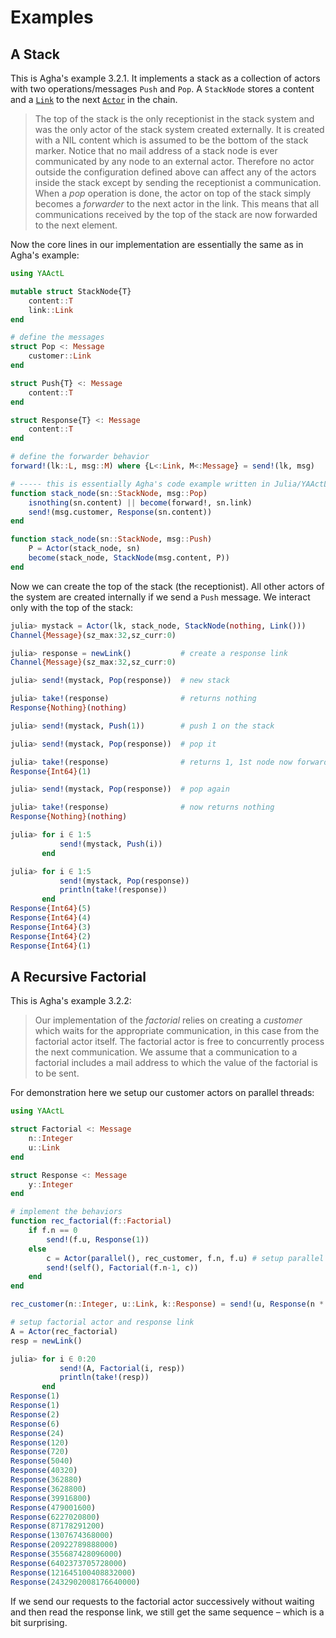 # Examples

## A Stack

This is Agha's example 3.2.1. It implements a stack as a collection of actors with two operations/messages `Push` and `Pop`. A `StackNode` stores a content and a [`Link`](@ref) to the next [`Actor`](@ref) in the chain.

> The top of the stack is the only receptionist in the stack system and was the only actor of the stack system created externally. It is created with a NIL content which is assumed to be the bottom of the stack marker. Notice that no mail address of a stack node is ever communicated by any node to an external actor. Therefore no actor outside the configuration defined above can affect any of the actors inside the stack except by sending the receptionist a communication. When a *pop* operation is done, the actor on top of the stack simply becomes a *forwarder* to the next actor in the link. This means that all communications received by the top of the stack are now forwarded to the next element.

Now the core lines in our implementation are essentially the same as in Agha's example:

```julia
using YAActL

mutable struct StackNode{T}
    content::T
    link::Link
end

# define the messages
struct Pop <: Message
    customer::Link
end

struct Push{T} <: Message
    content::T
end

struct Response{T} <: Message
    content::T
end

# define the forwarder behavior
forward!(lk::L, msg::M) where {L<:Link, M<:Message} = send!(lk, msg)

# ----- this is essentially Agha's code example written in Julia/YAActL
function stack_node(sn::StackNode, msg::Pop)
    isnothing(sn.content) || become(forward!, sn.link)
    send!(msg.customer, Response(sn.content))
end

function stack_node(sn::StackNode, msg::Push)
    P = Actor(stack_node, sn)
    become(stack_node, StackNode(msg.content, P))
end
```

Now we can create the top of the stack (the receptionist). All other actors of the system are created internally if we send a `Push` message. We interact only with the top of the stack:

```julia
julia> mystack = Actor(lk, stack_node, StackNode(nothing, Link()))
Channel{Message}(sz_max:32,sz_curr:0)

julia> response = newLink()           # create a response link
Channel{Message}(sz_max:32,sz_curr:0)

julia> send!(mystack, Pop(response))  # new stack

julia> take!(response)                # returns nothing
Response{Nothing}(nothing)

julia> send!(mystack, Push(1))        # push 1 on the stack

julia> send!(mystack, Pop(response))  # pop it

julia> take!(response)                # returns 1, 1st node now forwards messages
Response{Int64}(1)

julia> send!(mystack, Pop(response))  # pop again

julia> take!(response)                # now returns nothing
Response{Nothing}(nothing)

julia> for i ∈ 1:5
           send!(mystack, Push(i))
       end

julia> for i ∈ 1:5
           send!(mystack, Pop(response))
           println(take!(response))
       end
Response{Int64}(5)
Response{Int64}(4)
Response{Int64}(3)
Response{Int64}(2)
Response{Int64}(1)
```

## A Recursive Factorial

This is Agha's example 3.2.2:

> Our implementation of the *factorial* relies on creating a *customer* which waits for the appropriate communication, in this case from the factorial actor itself. The factorial actor is free to concurrently process the next communication. We assume that a communication to a factorial includes a mail address to which the value of the factorial is to be sent.

For demonstration here we setup our customer actors on parallel threads:

```julia
using YAActL

struct Factorial <: Message
    n::Integer
    u::Link
end

struct Response <: Message
    y::Integer
end

# implement the behaviors
function rec_factorial(f::Factorial)
    if f.n == 0
        send!(f.u, Response(1))
    else
        c = Actor(parallel(), rec_customer, f.n, f.u) # setup parallel actors
        send!(self(), Factorial(f.n-1, c))
    end
end

rec_customer(n::Integer, u::Link, k::Response) = send!(u, Response(n * k.y))

# setup factorial actor and response link
A = Actor(rec_factorial)
resp = newLink()
```


```julia
julia> for i ∈ 0:20
           send!(A, Factorial(i, resp))
           println(take!(resp))
       end
Response(1)
Response(1)
Response(2)
Response(6)
Response(24)
Response(120)
Response(720)
Response(5040)
Response(40320)
Response(362880)
Response(3628800)
Response(39916800)
Response(479001600)
Response(6227020800)
Response(87178291200)
Response(1307674368000)
Response(20922789888000)
Response(355687428096000)
Response(6402373705728000)
Response(121645100408832000)
Response(2432902008176640000)
```

If we send our requests to the factorial actor successively without waiting and then read the response link, we still get the same sequence – which is a bit surprising.
